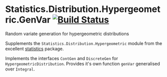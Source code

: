 # Statistics.Distribution.Hypergeometric.GenVar [![Build Status](https://travis-ci.org/srijs/statistics-hypergeometric-genvar.svg?branch=master)](https://travis-ci.org/srijs/statistics-hypergeometric-genvar)
Random variate generation for hypergeometric distributions

Supplements the `Statistics.Distribution.Hypergeometric` module from the excellent [statistics](https://hackage.haskell.org/package/statistics) package.

Implements the interfaces `ContGen` and `DiscreteGen` for `HypergeometricDistribution`. Provides it's own function `genVar` generalised over `Integral`.
